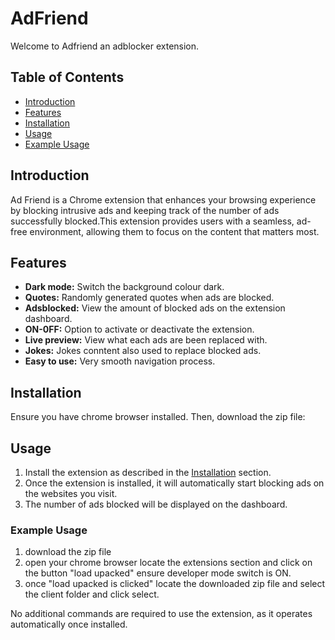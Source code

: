 # AdFriend

Welcome to Adfriend an adblocker extension.

## Table of Contents
- [Introduction](#introduction)
- [Features](#features)
- [Installation](#installation)
- [Usage](#usage)
- [Example Usage](#exampleusage)

## Introduction
Ad Friend is a Chrome extension that enhances your browsing experience by blocking intrusive ads and keeping track of the number of ads successfully blocked.This extension provides users with a seamless, ad-free environment, allowing them to focus on the content that matters most.

## Features
- **Dark mode:**  Switch the background colour dark.
- **Quotes:** Randomly generated quotes when ads are blocked.
- **Adsblocked:** View the amount of blocked ads on the extension dashboard.
- **ON-0FF:** Option to activate or deactivate the extension.
- **Live preview:** View what each ads are been replaced with.
- **Jokes:** Jokes conntent also used to replace blocked ads.
- **Easy to use:** Very smooth navigation process.

## Installation
Ensure you have chrome browser installed. Then, download the zip file:

## Usage
1. Install the extension as described in the [Installation](#Installation) section.
2. Once the extension is installed, it will automatically start blocking ads on the websites you visit.
3. The number of ads blocked will be displayed on the dashboard.

### Example Usage
1. download the zip file
2. open your chrome browser locate the extensions section and click on the button "load upacked" ensure developer mode switch is ON.
3. once "load upacked is clicked" locate the downloaded zip file and select the client folder and click select.

 
 No additional commands are required to use the extension, as it operates automatically once installed.
